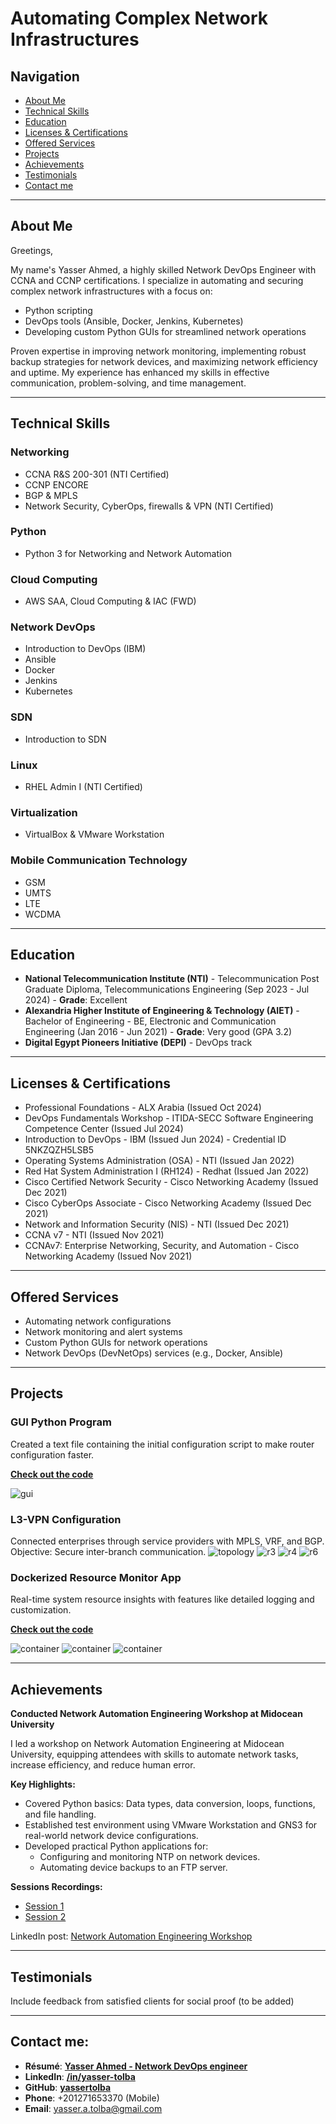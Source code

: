 # Automating Complex Network Infrastructures

## Navigation
- [About Me](#about-me)
- [Technical Skills](#technical-skills)
- [Education](#education)
- [Licenses & Certifications](#licenses--certifications)
- [Offered Services](#offered-services)
- [Projects](#projects)
- [Achievements](#achievements)
- [Testimonials](#testimonials)
- [Contact me](#contact-me)

---

## About Me
Greetings,

My name's Yasser Ahmed, a highly skilled Network DevOps Engineer with CCNA and CCNP certifications. I specialize in automating and securing complex network infrastructures with a focus on:
- Python scripting
- DevOps tools (Ansible, Docker, Jenkins, Kubernetes)
- Developing custom Python GUIs for streamlined network operations

Proven expertise in improving network monitoring, implementing robust backup strategies for network devices, and maximizing network efficiency and uptime. My experience has enhanced my skills in effective communication, problem-solving, and time management.

---

## Technical Skills
### Networking
- CCNA R&S 200-301 (NTI Certified)
- CCNP ENCORE
- BGP & MPLS
- Network Security, CyberOps, firewalls & VPN (NTI Certified)

### Python
- Python 3 for Networking and Network Automation

### Cloud Computing
- AWS SAA, Cloud Computing & IAC (FWD)

### Network DevOps
- Introduction to DevOps (IBM)
- Ansible
- Docker
- Jenkins
- Kubernetes 

### SDN
- Introduction to SDN

### Linux
- RHEL Admin I (NTI Certified)

### Virtualization
- VirtualBox & VMware Workstation

### Mobile Communication Technology
- GSM
- UMTS
- LTE
- WCDMA

---

## Education
- **National Telecommunication Institute (NTI)** - Telecommunication Post Graduate Diploma, Telecommunications Engineering (Sep 2023 - Jul 2024) - **Grade**: Excellent
- **Alexandria Higher Institute of Engineering & Technology (AIET)** - Bachelor of Engineering - BE, Electronic and Communication Engineering (Jan 2016 - Jun 2021) - **Grade**: Very good (GPA 3.2)
- **Digital Egypt Pioneers Initiative (DEPI)** - DevOps track

---

## Licenses & Certifications
- Professional Foundations - ALX Arabia (Issued Oct 2024)
- DevOps Fundamentals Workshop - ITIDA-SECC Software Engineering Competence Center (Issued Jul 2024)
- Introduction to DevOps - IBM (Issued Jun 2024) - Credential ID 5NKZQZH5LSB5
- Operating Systems Administration (OSA) - NTI (Issued Jan 2022)
- Red Hat System Administration I (RH124) - Redhat (Issued Jan 2022)
- Cisco Certified Network Security - Cisco Networking Academy (Issued Dec 2021)
- Cisco CyberOps Associate - Cisco Networking Academy (Issued Dec 2021)
- Network and Information Security (NIS) - NTI (Issued Dec 2021)
- CCNA v7 - NTI (Issued Nov 2021)
- CCNAv7: Enterprise Networking, Security, and Automation - Cisco Networking Academy (Issued Nov 2021)

---

## Offered Services
- Automating network configurations
- Network monitoring and alert systems
- Custom Python GUIs for network operations
- Network DevOps (DevNetOps) services (e.g., Docker, Ansible)

---

## Projects
### GUI Python Program
Created a text file containing the initial configuration script to make router configuration faster.

<a href="https://github.com/yassertolba/Python-Projects/tree/main/Python_Network_Automation/Initial_Configration_GUI" target="_blank">**Check out the code**</a>

![gui](gui.jpg)

### L3-VPN Configuration
Connected enterprises through service providers with MPLS, VRF, and BGP. Objective: Secure inter-branch communication.
![topology](topology.jpg)
![r3](r3.jpg)
![r4](r4.jpg)
![r6](r6.jpg)

### Dockerized Resource Monitor App
Real-time system resource insights with features like detailed logging and customization.

<a href="https://github.com/yassertolba/DEPI-R2-Marathon-1-devops-project" target="_blank">**Check out the code**</a>

![container](1-container.jpg)
![container](2-dockerhub.jpg)
![container](3-test_at_remote_server.jpg)

---

## Achievements
**Conducted Network Automation Engineering Workshop at Midocean University**

I led a workshop on Network Automation Engineering at Midocean University, equipping attendees with skills to automate network tasks, increase efficiency, and reduce human error.

**Key Highlights:**
- Covered Python basics: Data types, data conversion, loops, functions, and file handling.
- Established test environment using VMware Workstation and GNS3 for real-world network device configurations.
- Developed practical Python applications for:
  - Configuring and monitoring NTP on network devices.
  - Automating device backups to an FTP server.

**Sessions Recordings:**
- <a href="https://youtu.be/3B1JMtkvbJY?si=RePwPrvEd9YNhZN6" target="_blank">Session 1</a>
- <a href="https://youtu.be/UZRTsqW-RLc?si=YbBSNl4YG3JPJLy8" target="_blank">Session 2</a>

LinkedIn post:  <a href="https://www.linkedin.com/posts/yasser-tolba_network-automation-engineering-activity-7279614083539062784-qcaS?utm_source=share&utm_medium=mem" target="_blank">Network Automation Engineering Workshop</a>

---

## Testimonials
Include feedback from satisfied clients for social proof (to be added)

---

## Contact me:
- **Résumé**: <a href="https://drive.google.com/drive/folders/1QZLb1wvcIOEULS8MaPPAkqTzKQJ4tEHn?usp=drive_link" target="_blank">**Yasser Ahmed - Network DevOps engineer**</a>
- **LinkedIn**: <a href="https://linkedin.com/in/yasser-tolba" target="_blank">**/in/yasser-tolba**</a>
- **GitHub**: <a href="https://github.com/yassertolba" target="_blank">**yassertolba**</a>
- **Phone**: +201271653370 (Mobile)
- **Email**: <a href="mailto:yasser.a.tolba@gmail.com" target="_blank">yasser.a.tolba@gmail.com</a>
